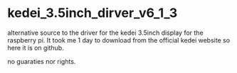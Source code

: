 # kedei_3.5inch_dirver_v6_1_3
alternative source to the driver for the kedei 3.5inch display for the raspberry pi. It took me 1 day to download from the official kedei website so here it is on github.

no guaraties nor rights.
